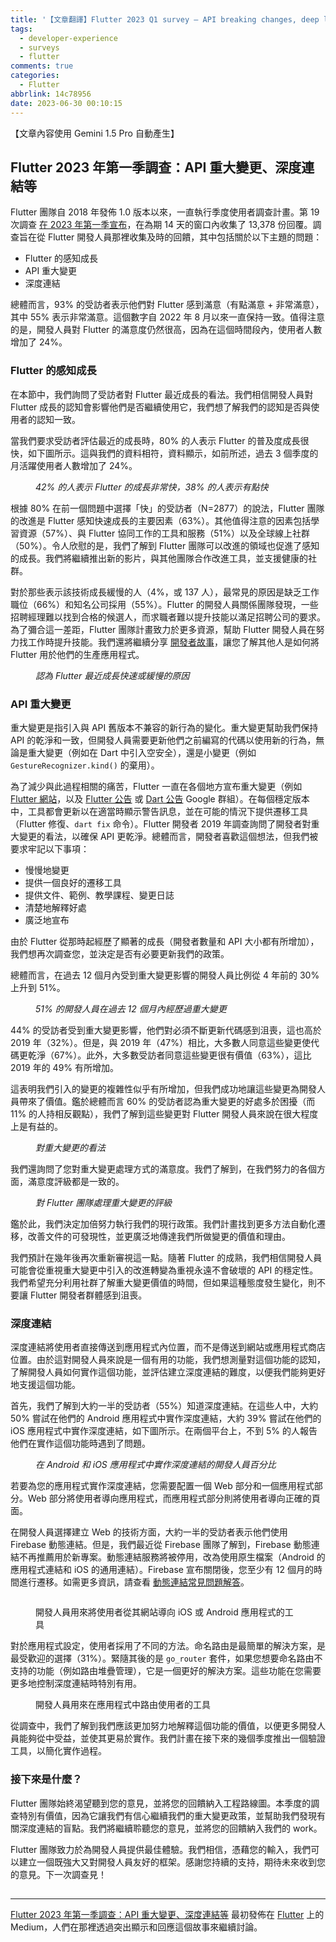 ```yaml
---
title: '【文章翻譯】Flutter 2023 Q1 survey — API breaking changes, deep linking, and more'
tags:
  - developer-experience
  - surveys
  - flutter
comments: true
categories:
  - Flutter
abbrlink: 14c78956
date: 2023-06-30 00:10:15
---
```


【文章內容使用 Gemini 1.5 Pro 自動產生】

## Flutter 2023 年第一季調查：API 重大變更、深度連結等

Flutter 團隊自 2018 年發佈 1.0 版本以來，一直執行季度使用者調查計畫。第 19 次調查 [在 2023 年第一季宣布](https://twitter.com/FlutterDev/status/1630674202297610240)，在為期 14 天的窗口內收集了 13,378 份回覆。調查旨在從 Flutter 開發人員那裡收集及時的回饋，其中包括關於以下主題的問題：

* Flutter 的感知成長
* API 重大變更
* 深度連結

總體而言，93% 的受訪者表示他們對 Flutter 感到滿意（有點滿意 + 非常滿意），其中 55% 表示非常滿意。這個數字自 2022 年 8 月以來一直保持一致。值得注意的是，開發人員對 Flutter 的滿意度仍然很高，因為在這個時間段內，使用者人數增加了 24%。

### Flutter 的感知成長

在本節中，我們詢問了受訪者對 Flutter 最近成長的看法。我們相信開發人員對 Flutter 成長的認知會影響他們是否繼續使用它，我們想了解我們的認知是否與使用者的認知一致。

當我們要求受訪者評估最近的成長時，80% 的人表示 Flutter 的普及度成長很快，如下圖所示。這與我們的資料相符，資料顯示，如前所述，過去 3 個季度的月活躍使用者人數增加了 24%。

<figure>
<img alt="" src="https://cdn-images-1.medium.com/max/1024/0*EvfHfmRcMbEyHcAh" />
<figcaption><em>42% 的人表示 Flutter 的成長非常快，38% 的人表示有點快</em></figcaption>
</figure>

根據 80% 在前一個問題中選擇「快」的受訪者（N=2877）的說法，Flutter 團隊的改進是 Flutter 感知快速成長的主要因素（63%）。其他值得注意的因素包括學習資源（57%）、與 Flutter 協同工作的工具和服務（51%）以及全球線上社群（50%）。令人欣慰的是，我們了解到 Flutter 團隊可以改進的領域也促進了感知的成長。我們將繼續推出新的影片，與其他團隊合作改進工具，並支援健康的社群。

對於那些表示該技術成長緩慢的人（4%，或 137 人），最常見的原因是缺乏工作職位（66%）和知名公司採用（55%）。Flutter 的開發人員關係團隊發現，一些招聘經理難以找到合格的候選人，而求職者難以提升技能以滿足招聘公司的要求。為了彌合這一差距，Flutter 團隊計畫致力於更多資源，幫助 Flutter 開發人員在努力找工作時提升技能。我們還將繼續分享 [開發者故事](https://youtu.be/bHg6TzuP9bc)，讓您了解其他人是如何將 Flutter 用於他們的生產應用程式。

<figure>
<img alt="" src="https://cdn-images-1.medium.com/max/1024/0*zeJT-J_oHhKYFcem" />
<figcaption><em>認為 Flutter 最近成長快速或緩慢的原因</em></figcaption>
</figure>

### API 重大變更

重大變更是指引入與 API 舊版本不兼容的新行為的變化。重大變更幫助我們保持 API 的乾淨和一致，但開發人員需要更新他們之前編寫的代碼以使用新的行為，無論是重大變更（例如在 Dart 中引入空安全），還是小變更（例如 `GestureRecognizer.kind()` 的棄用）。

為了減少與此過程相關的痛苦，Flutter 一直在各個地方宣布重大變更（例如 [Flutter 網站](https://docs.flutter.dev/release/breaking-changes)，以及 [Flutter 公告](https://groups.google.com/forum/#!forum/flutter-announce) 或 [Dart 公告](https://groups.google.com/a/dartlang.org/g/announce) Google 群組）。在每個穩定版本中，工具都會更新以在適當時顯示警告訊息，並在可能的情況下提供遷移工具（Flutter 修復、`dart fix` 命令）。Flutter 開發者 2019 年調查詢問了開發者對重大變更的看法，以確保 API 更乾淨。總體而言，開發者喜歡這個想法，但我們被要求牢記以下事項：

* 慢慢地變更
* 提供一個良好的遷移工具
* 提供文件、範例、教學課程、變更日誌
* 清楚地解釋好處
* 廣泛地宣布

由於 Flutter 從那時起經歷了顯著的成長（開發者數量和 API 大小都有所增加），我們想再次調查您，並決定是否有必要更新我們的政策。

總體而言，在過去 12 個月內受到重大變更影響的開發人員比例從 4 年前的 30% 上升到 51%。

<figure>
<img alt="" src="https://cdn-images-1.medium.com/max/1024/0*BujM3j2SMg1qp3hi" />
<figcaption><em>51% 的開發人員在過去 12 個月內經歷過重大變更</em></figcaption>
</figure>

44% 的受訪者受到重大變更影響，他們對必須不斷更新代碼感到沮喪，這也高於 2019 年（32%）。但是，與 2019 年（47%）相比，大多數人同意這些變更使代碼更乾淨（67%）。此外，大多數受訪者同意這些變更很有價值（63%），這比 2019 年的 49% 有所增加。

這表明我們引入的變更的複雜性似乎有所增加，但我們成功地讓這些變更為開發人員帶來了價值。鑑於總體而言 60% 的受訪者認為重大變更的好處多於困擾（而 11% 的人持相反觀點），我們了解到這些變更對 Flutter 開發人員來說在很大程度上是有益的。

<figure>
<img alt="" src="https://cdn-images-1.medium.com/max/1024/0*YjPyKLHdN6xW-4-3" />
<figcaption><em>對重大變更的看法</em></figcaption>
</figure>

我們還詢問了您對重大變更處理方式的滿意度。我們了解到，在我們努力的各個方面，滿意度評級都是一致的。

<figure>
<img alt="" src="https://cdn-images-1.medium.com/max/1024/0*LreVRDXghbLuzKDR" />
<figcaption><em>對 Flutter 團隊處理重大變更的評級</em></figcaption>
</figure>

鑑於此，我們決定加倍努力執行我們的現行政策。我們計畫找到更多方法自動化遷移，改善文件的可發現性，並更廣泛地傳達我們所做變更的價值和理由。

我們預計在幾年後再次重新審視這一點。隨著 Flutter 的成熟，我們相信開發人員可能會從重視重大變更中引入的改進轉變為重視永遠不會破壞的 API 的穩定性。我們希望充分利用社群了解重大變更價值的時間，但如果這種態度發生變化，則不要讓 Flutter 開發者群體感到沮喪。

### 深度連結

深度連結將使用者直接傳送到應用程式內位置，而不是傳送到網站或應用程式商店位置。由於這對開發人員來說是一個有用的功能，我們想測量對這個功能的認知，了解開發人員如何實作這個功能，並評估建立深度連結的難度，以便我們能夠更好地支援這個功能。

首先，我們了解到大約一半的受訪者（55%）知道深度連結。在這些人中，大約 50% 嘗試在他們的 Android 應用程式中實作深度連結，大約 39% 嘗試在他們的 iOS 應用程式中實作深度連結，如下圖所示。在兩個平台上，不到 5% 的人報告他們在實作這個功能時遇到了問題。

<figure>
<img alt="" src="https://cdn-images-1.medium.com/max/1024/0*dQYszaV1ZKzV_b-y" />
<figcaption><em>在 Android 和 iOS 應用程式中實作深度連結的開發人員百分比</em></figcaption>
</figure>

若要為您的應用程式實作深度連結，您需要配置一個 Web 部分和一個應用程式部分。Web 部分將使用者導向應用程式，而應用程式部分則將使用者導向正確的頁面。

在開發人員選擇建立 Web 的技術方面，大約一半的受訪者表示他們使用 Firebase 動態連結。但是，我們最近從 Firebase 團隊了解到，Firebase 動態連結不再推薦用於新專案。動態連結服務將被停用，改為使用原生檔案（Android 的應用程式連結和 iOS 的通用連結）。Firebase 宣布關閉後，您至少有 12 個月的時間進行遷移。如需更多資訊，請查看 [動態連結常見問題解答](https://firebase.google.com/support/dynamic-links-faq)。

<figure>
<img alt="" src="https://cdn-images-1.medium.com/max/1024/0*GfXUuto3tB79I47F" />
</figure>

<figure>
<img alt="" src="https://cdn-images-1.medium.com/max/1024/0*q-OVlB4QmxOfjfOM" />
<figcaption>開發人員用來將使用者從其網站導向 iOS 或 Android 應用程式的工具</figcaption>
</figure>

對於應用程式設定，使用者採用了不同的方法。命名路由是最簡單的解決方案，是最受歡迎的選擇（31%）。緊隨其後的是 `go_router` 套件，如果您想要命名路由不支持的功能（例如路由堆疊管理），它是一個更好的解決方案。這些功能在您需要更多地控制深度連結時特別有用。

<figure>
<img alt="" src="https://cdn-images-1.medium.com/max/1024/0*6ZkWSeMzkU_vy8uJ" />
<figcaption>開發人員用來在應用程式中路由使用者的工具</figcaption>
</figure>

從調查中，我們了解到我們應該更加努力地解釋這個功能的價值，以便更多開發人員能夠從中受益，並使其更易於實作。我們計畫在接下來的幾個季度推出一個驗證工具，以簡化實作過程。

### 接下來是什麼？

Flutter 團隊始終渴望聽到您的意見，並將您的回饋納入工程路線圖。本季度的調查特別有價值，因為它讓我們有信心繼續我們的重大變更政策，並幫助我們發現有關深度連結的盲點。我們將繼續聆聽您的意見，並將您的回饋納入我們的 work。

Flutter 團隊致力於為開發人員提供最佳體驗。我們相信，憑藉您的輸入，我們可以建立一個既強大又對開發人員友好的框架。感謝您持續的支持，期待未來收到您的意見。下一次調查見！

<img src="https://medium.com/_/stat?event=post.clientViewed&referrerSource=full_rss&postId=7ff692f974e0" width="1" height="1" alt=""><hr><p><a href="https://medium.com/flutter/flutter-2023-q1-survey-api-breaking-changes-deep-linking-and-more-7ff692f974e0">Flutter 2023 年第一季調查：API 重大變更、深度連結等</a> 最初發佈在 <a href="https://medium.com/flutter">Flutter</a> 上的 Medium，人們在那裡透過突出顯示和回應這個故事來繼續討論。</p> 
